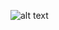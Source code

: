 ![alt text](https://www.newworld.co.nz/-/media/Project/Sitecore/Brands/Brand-New-World/nw-logo.svg?la=en&hash=074D7CD5C3B2A4F986A888CEACFB8647)
